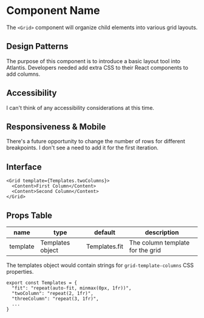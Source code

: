 # Component Name

The `<Grid>` component will organize child elements into various grid layouts.

## Design Patterns

The purpose of this component is to introduce a basic layout tool into Atlantis.
Developers needed add extra CSS to their React components to add columns.

## Accessibility

I can't think of any accessibility considerations at this time.

## Responsiveness & Mobile

There's a future opportunity to change the number of rows for different
breakpoints. I don't see a need to add it for the first iteration.

## Interface

```
<Grid template={Templates.twoColumns}>
  <Content>First Column</Content>
  <Content>Second Column</Content>
</Grid>
```

## Props Table

| name     | type             | default       | description                      |
| -------- | ---------------- | ------------- | -------------------------------- |
| template | Templates object | Templates.fit | The column template for the grid |

The templates object would contain strings for `grid-template-columns` CSS
properties.

```
export const Templates = {
  "fit": "repeat(auto-fit, minmax(0px, 1fr))",
  "twoColumn": "repeat(2, 1fr)",
  "threeColumn": "repeat(3, 1fr)",
  ...
}
```
